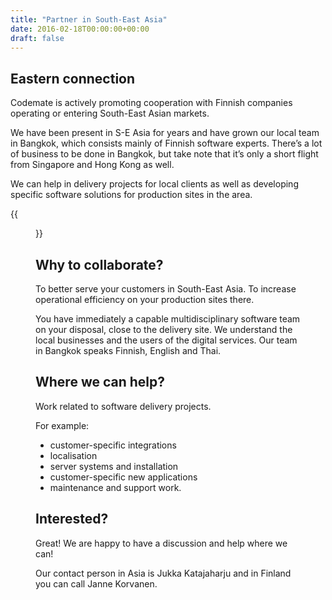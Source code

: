 ```yaml
---
title: "Partner in South-East Asia"
date: 2016-02-18T00:00:00+00:00
draft: false
---
```


## Eastern connection

Codemate is actively promoting cooperation with Finnish companies operating or entering South-East Asian markets.

We have been present in S-E Asia for years and have grown our local team in Bangkok, which consists mainly of Finnish software experts. There’s a lot of business to be done in Bangkok, but take note that it’s only a short flight from Singapore and Hong Kong as well.

We can help in delivery projects for local clients as well as developing specific software solutions for production sites in the area.

{{<figure src="/partner-south-east-asia/bangkok_office.png" caption="Codemate Bangkok office">}}

## Why to collaborate?

To better serve your customers in South-East Asia.
To increase operational efficiency on your production sites there.

You have immediately a capable multidisciplinary software team on your disposal, close to the delivery site. We understand the local businesses and the users of the digital services. Our team in Bangkok speaks Finnish, English and Thai.

## Where we can help?

Work related to software delivery projects.

For example:

* customer-specific integrations
* localisation
* server systems and installation
* customer-specific new applications
* maintenance and support work.

## Interested?

Great!  We are happy to have a discussion and help where we can!

Our contact person in Asia is Jukka Katajaharju and in Finland you can call Janne Korvanen.